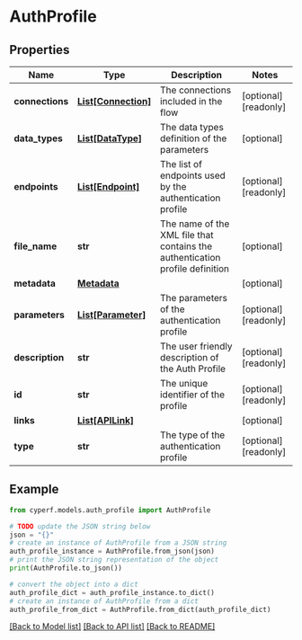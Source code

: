# AuthProfile


## Properties

Name | Type | Description | Notes
------------ | ------------- | ------------- | -------------
**connections** | [**List[Connection]**](Connection.md) | The connections included in the flow | [optional] [readonly] 
**data_types** | [**List[DataType]**](DataType.md) | The data types definition of the parameters | [optional] 
**endpoints** | [**List[Endpoint]**](Endpoint.md) | The list of endpoints used by the authentication profile | [optional] [readonly] 
**file_name** | **str** | The name of the XML file that contains the authentication profile definition | [optional] 
**metadata** | [**Metadata**](Metadata.md) |  | [optional] 
**parameters** | [**List[Parameter]**](Parameter.md) | The parameters of the authentication profile | [optional] [readonly] 
**description** | **str** | The user friendly description of the Auth Profile | [optional] [readonly] 
**id** | **str** | The unique identifier of the profile | [optional] [readonly] 
**links** | [**List[APILink]**](APILink.md) |  | [optional] 
**type** | **str** | The type of the authentication profile | [optional] [readonly] 

## Example

```python
from cyperf.models.auth_profile import AuthProfile

# TODO update the JSON string below
json = "{}"
# create an instance of AuthProfile from a JSON string
auth_profile_instance = AuthProfile.from_json(json)
# print the JSON string representation of the object
print(AuthProfile.to_json())

# convert the object into a dict
auth_profile_dict = auth_profile_instance.to_dict()
# create an instance of AuthProfile from a dict
auth_profile_from_dict = AuthProfile.from_dict(auth_profile_dict)
```
[[Back to Model list]](../README.md#documentation-for-models) [[Back to API list]](../README.md#documentation-for-api-endpoints) [[Back to README]](../README.md)


